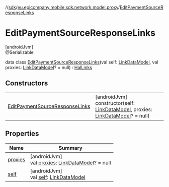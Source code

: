 //[sdk](../../../index.md)/[eu.epicompany.mobile.sdk.network.model.proxy](../index.md)/[EditPaymentSourceResponseLinks](index.md)

# EditPaymentSourceResponseLinks

[androidJvm]\
@Serializable

data class [EditPaymentSourceResponseLinks](index.md)(val self: [LinkDataModel](../../eu.epicompany.mobile.android.data.network.model.hypermedia/-link-data-model/index.md), val proxies: [LinkDataModel](../../eu.epicompany.mobile.android.data.network.model.hypermedia/-link-data-model/index.md)? = null) : [HalLinks](../../eu.epicompany.mobile.android.data.network.model.hypermedia/-hal-links/index.md)

## Constructors

| | |
|---|---|
| [EditPaymentSourceResponseLinks](-edit-payment-source-response-links.md) | [androidJvm]<br>constructor(self: [LinkDataModel](../../eu.epicompany.mobile.android.data.network.model.hypermedia/-link-data-model/index.md), proxies: [LinkDataModel](../../eu.epicompany.mobile.android.data.network.model.hypermedia/-link-data-model/index.md)? = null) |

## Properties

| Name | Summary |
|---|---|
| [proxies](proxies.md) | [androidJvm]<br>val [proxies](proxies.md): [LinkDataModel](../../eu.epicompany.mobile.android.data.network.model.hypermedia/-link-data-model/index.md)? = null |
| [self](self.md) | [androidJvm]<br>val [self](self.md): [LinkDataModel](../../eu.epicompany.mobile.android.data.network.model.hypermedia/-link-data-model/index.md) |
